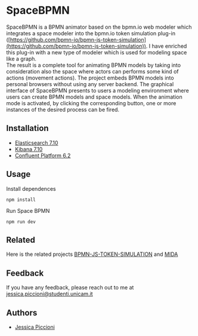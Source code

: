 # SpaceBPMN

SpaceBPMN is a BPMN animator based on the bpmn.io web modeler which integrates a space modeler into the bpmn.io token simulation plug-in ([https://github.com/bpmn-io/bpmn-js-token-simulation](https://github.com/bpmn-io/bpmn-js-token-simulation)). I have enriched this plug-in with a new type of modeler which is used for modeling space like a graph.  
The result is a complete tool for animating BPMN models by taking into consideration also the space where actors can performs some kind of actions (movement actions). 
The project embeds BPMN models into personal browsers without using any server backend. The graphical interface of SpaceBPMN presents to users a modeling environment where users can create BPMN models and space models. When the animation mode is activated, by clicking the corresponding button, one or more instances of the desired process can be fired.

## Installation
- [Elasticsearch 7.10](https://www.elastic.co/guide/en/elasticsearch/reference/current/docker.html)
- [Kibana 7.10](https://codingfundas.com/how-to-install-elasticsearch-7-with-kibana-using-docker-compose/index.html)
- [Confluent Platform 6.2](https://docs.confluent.io/platform/current/quickstart/ce-quickstart.html)

## Usage

Install dependences

`npm install`

Run Space BPMN

`npm run dev`


## Related

Here is the related projects [BPMN-JS-TOKEN-SIMULATION](https://github.com/bpmn-io/bpmn-js-token-simulation) and [MIDA](http://pros.unicam.it/mida/)

## Feedback

If you have any feedback, please reach out to me at [jessica.piccioni@studenti.unicam.it](mailto:jessica.piccioni@studenti.unicam.it)

## Authors

- [Jessica Piccioni](https://github.com/jessicapicc)

